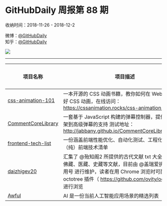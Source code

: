 # GitHubDaily 周报第 88 期

收纳时间：2018-11-26 - 2018-12-2

微博：[@GitHubDaily](https://weibo.com/GitHubDaily)    
知乎：[@GitHubDaily](https://www.zhihu.com/people/githubdaily)

![](https://raw.githubusercontent.com/GitHubDaily/GitHubDaily/master/assets/weixin.png)

---

项目名称 | 项目描述 | 示例图 | 微博
--- | --- | --- | ---
[css-animation-101](status.github_url) | 一本开源的 CSS 动画书籍，教你如何在 Web 项目中用好 CSS 动画，在线访问：https://cssanimation.rocks/css-animation-101/ | ![](http://wx4.sinaimg.cn/large/006fiYtfgy1fxpx8kfnhvj30u019gabo.jpg) | [![](https://raw.githubusercontent.com/GitHubDaily/GitHubDaily/master/assets/sina_logo.png)](https://weibo.com/5722964389/H5k7bfBMl)
[CommentCoreLibrary](status.github_url) | 一套基于 JavaScript 构建的弹幕控制器，提供从基本骨架到高级弹幕的支持 测试地址：http://jabbany.github.io/CommentCoreLibrary/demo/ | ![](http://wx4.sinaimg.cn/large/006fiYtfgy1fxpejbvnh8j31k00u0qm0.jpg) | [![](https://raw.githubusercontent.com/GitHubDaily/GitHubDaily/master/assets/sina_logo.png)](https://weibo.com/5722964389/H51gcvdkQ)
[frontend-tech-list](status.github_url) | 一份涵盖前端性能优化、自动化测试、工程化与工具的（纯）前端技术清单 | ![](http://wx3.sinaimg.cn/large/006fiYtfgy1fxo60bs3fpj30u051ob2a.jpg) | [![](https://raw.githubusercontent.com/GitHubDaily/GitHubDaily/master/assets/sina_logo.png)](https://weibo.com/5722964389/H4RPHlEZ7)
[daizhigev20](status.github_url) | 汇集了 @殆知阁2 所提供的古代文献 txt 大全集，包含佛藏、医藏、史藏等文献，目前由 @盖瑞爱执信锦鲤专用号 进行维护，读者在用 Chrome 浏览时可配合 octotree 插件（ https://github.com/ovity/octotree ）进行浏览 | ![](http://wx2.sinaimg.cn/large/006fiYtfgy1fxn1b39zg0j31hf0u0aru.jpg) | [![](https://raw.githubusercontent.com/GitHubDaily/GitHubDaily/master/assets/sina_logo.png)](https://weibo.com/5722964389/H4Ipdp1jP)
[Awful](status.github_url) | AI 是一份当前人工智能应用场景的精选列表 | ![](http://wx3.sinaimg.cn/large/006fiYtfgy1fxkos8xp84j30u032be82.jpg) | [![](https://raw.githubusercontent.com/GitHubDaily/GitHubDaily/master/assets/sina_logo.png)](https://weibo.com/5722964389/H4pyd5BvA)
